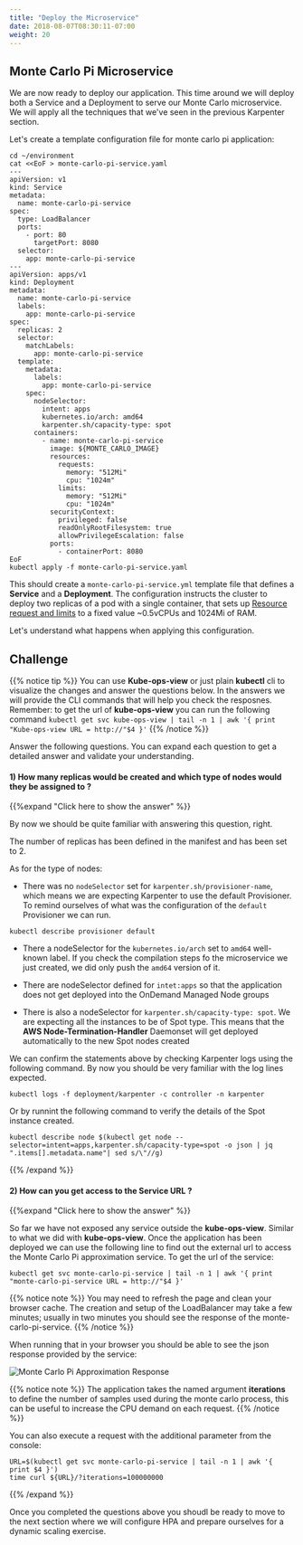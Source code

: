 ```yaml
---
title: "Deploy the Microservice"
date: 2018-08-07T08:30:11-07:00
weight: 20
---
```


## Monte Carlo Pi Microservice

We are now ready to deploy our application. This time around we will deploy both a Service and a Deployment to serve our Monte Carlo microservice. We will apply all the techniques that we've seen in the previous Karpenter section. 

Let's create a template configuration file for monte carlo pi application:

```
cd ~/environment
cat <<EoF > monte-carlo-pi-service.yaml
---
apiVersion: v1 
kind: Service 
metadata: 
  name: monte-carlo-pi-service 
spec: 
  type: LoadBalancer 
  ports: 
    - port: 80 
      targetPort: 8080 
  selector: 
    app: monte-carlo-pi-service 
--- 
apiVersion: apps/v1 
kind: Deployment 
metadata: 
  name: monte-carlo-pi-service 
  labels: 
    app: monte-carlo-pi-service 
spec: 
  replicas: 2 
  selector: 
    matchLabels: 
      app: monte-carlo-pi-service 
  template: 
    metadata: 
      labels: 
        app: monte-carlo-pi-service 
    spec:
      nodeSelector:
        intent: apps
        kubernetes.io/arch: amd64
        karpenter.sh/capacity-type: spot
      containers: 
        - name: monte-carlo-pi-service 
          image: ${MONTE_CARLO_IMAGE}
          resources: 
            requests: 
              memory: "512Mi" 
              cpu: "1024m" 
            limits: 
              memory: "512Mi" 
              cpu: "1024m" 
          securityContext: 
            privileged: false 
            readOnlyRootFilesystem: true 
            allowPrivilegeEscalation: false 
          ports: 
            - containerPort: 8080 
EoF
kubectl apply -f monte-carlo-pi-service.yaml
```

This should create a `monte-carlo-pi-service.yml` template file that defines a **Service** and a **Deployment**. The configuration instructs the cluster to deploy two replicas of a pod with a single container, that sets up [Resource request and limits](https://kubernetes.io/docs/concepts/configuration/manage-compute-resources-container/#resource-requests-and-limits-of-pod-and-container) to a fixed value ~0.5vCPUs and 1024Mi of RAM.

Let's understand what happens when applying this configuration.


## Challenge

{{% notice tip %}}
You can use **Kube-ops-view** or just plain **kubectl** cli to visualize the changes and answer the questions below. In the answers we will provide the CLI commands that will help you check the resposnes. Remember: to get the url of **kube-ops-view** you can run the following command `kubectl get svc kube-ops-view | tail -n 1 | awk '{ print "Kube-ops-view URL = http://"$4 }'`
{{% /notice %}}

Answer the following questions. You can expand each question to get a detailed answer and validate your understanding.

#### 1) How many replicas would be created and which type of nodes would they be assigned to ?  

{{%expand "Click here to show the answer" %}} 

By now we should be quite familiar with answering this question, right.

The number of replicas has been defined in the manifest and has been set to 2.

As for the type of nodes:

* There was no `nodeSelector` set for `karpenter.sh/provisioner-name`, which means we are expecting Karpenter to use the default Provisioner. To remind ourselves of what was the configuration of the `default` Provisioner we can run. 

```
kubectl describe provisioner default
```

* There a nodeSelector for the `kubernetes.io/arch` set to `amd64` well-known label. If you check the compilation steps fo the microservice we just created, we did only push the `amd64` version of it.  

* There are nodeSelector defined for `intet:apps` so that the application does not get deployed into the OnDemand Managed Node groups

* There is also a nodeSelector for `karpenter.sh/capacity-type: spot`. We are expecting all the instances to be of Spot type. This means that the **AWS Node-Termination-Handler** Daemonset will get deployed automatically to the new Spot nodes created

We can confirm the statements above by checking Karpenter logs using the following command. By now you should be very familiar with the log lines expected.

```
kubectl logs -f deployment/karpenter -c controller -n karpenter
```

Or by runnint the following command to verify the details of the Spot instance created.

```
kubectl describe node $(kubectl get node --selector=intent=apps,karpenter.sh/capacity-type=spot -o json | jq ".items[].metadata.name"| sed s/\"//g)
```

{{% /expand %}}

#### 2) How can you get access to the Service URL ? 

{{%expand "Click here to show the answer" %}}

So far we have not exposed any service outside the **kube-ops-view**. Similar to what we did with **kube-ops-view**. Once the application has been deployed we can use the following line to find out the external url to access the Monte Carlo Pi approximation service. To get the url of the service: 

```
kubectl get svc monte-carlo-pi-service | tail -n 1 | awk '{ print "monte-carlo-pi-service URL = http://"$4 }'
```

{{% notice note %}}
You may need to refresh the page and clean your browser cache. The creation and setup of the LoadBalancer may take a few minutes; usually in two minutes you should see the response of the monte-carlo-pi-service.
{{% /notice %}}

When running that in your browser you should be able to see the json response provided by the service:

![Monte Carlo Pi Approximation Response](/images/deploy/monte_carlo_pi_output_1.png)

{{% notice note %}}
The application takes the named argument **iterations** to define the number of samples used during the monte carlo process, this can be useful to increase the CPU demand on each request. 
{{% /notice %}}

You can also execute a request with the additional parameter from the console:
```
URL=$(kubectl get svc monte-carlo-pi-service | tail -n 1 | awk '{ print $4 }')
time curl ${URL}/?iterations=100000000
```

{{% /expand %}}

Once you completed the questions above you shoudl be ready to move to the next section where we will configure HPA and prepare ourselves for a dynamic scaling exercise.
